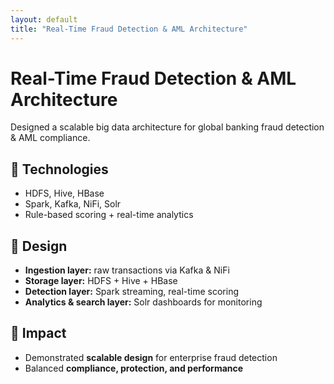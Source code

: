 ```yaml
---
layout: default
title: "Real-Time Fraud Detection & AML Architecture"
---
```


# Real-Time Fraud Detection & AML Architecture

Designed a scalable big data architecture for global banking fraud detection & AML compliance.  

## 🔹 Technologies
- HDFS, Hive, HBase
- Spark, Kafka, NiFi, Solr
- Rule-based scoring + real-time analytics

## 🔹 Design
- **Ingestion layer:** raw transactions via Kafka & NiFi
- **Storage layer:** HDFS + Hive + HBase
- **Detection layer:** Spark streaming, real-time scoring
- **Analytics & search layer:** Solr dashboards for monitoring

## 🔹 Impact
- Demonstrated **scalable design** for enterprise fraud detection
- Balanced **compliance, protection, and performance**

